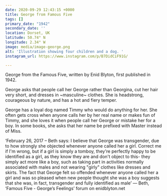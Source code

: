 ```yaml
---
date: 2020-09-29 12:43:15 +0000
title: George from Famous Five
tags: []
primary_date: "1942"
secondary_date: ''
location: Dorset, UK
latitude: 50.74° N
longitude: 2.34° W
image: media/image-george.png
alt: 'Illustration showing four children and a dog. '
instagram_url: https://www.instagram.com/p/B7DidCiF91G/

---
```

George from the Famous Five, written by Enid Blyton, first published in 1942.

George asks that people call her George rather than Georgina, cut her hair very short, and dresses in \~masculine\~ clothes. She is headstrong, courageous by nature, and has a hot and fiery temper.

George has a loyal dog named Timmy who would do anything for her. She often gets cross when anyone calls her by her real name or makes fun of Timmy, and she loves it when people call her George or mistake her for a boy. In some books, she asks that her name be prefixed with Master instead of Miss.

‘February 26, 2017 – Beth says: I believe that George was transgender, due to how strongly she objected whenever anyone called her a girl. Correct me if I'm wrong, but if a girl is simply a tomboy, they're perfectly happy to be identified as a girl, as they know they are and don't object to this- they simply act more like a boy, such as taking part in activities normally associated with males and not wearing "girly" clothes like dresses and skirts. The fact that George felt so offended whenever anyone called her a girl and was so pleased when new people thought she was a boy suggests that she was, in fact, transgender and fully identified as male’ — Beth, ‘Famous Five - George’s Feelings’ forum on enidblyton.net